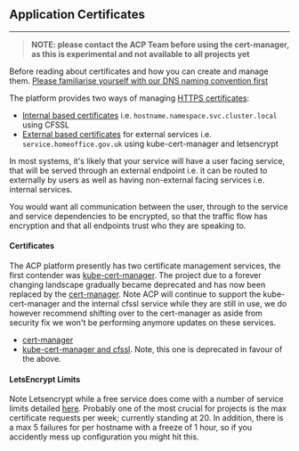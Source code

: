 ## **Application Certificates**
-----
> **NOTE: please contact the ACP Team before using the cert-manager, as this is experimental and not available to all projects yet**

Before reading about certificates and how you can create and manage them. [Please familiarise yourself with our DNS naming convention first](../docs/dns.md)

The platform provides two ways of managing [HTTPS certificates](https://en.wikipedia.org/wiki/HTTPS):
- [Internal based certificates](#internal-certificates) i.e. `hostname.namespace.svc.cluster.local` using CFSSL
- [External based certificates](#external-certificates) for external services i.e. `service.homeoffice.gov.uk` using kube-cert-manager and letsencrypt

In most systems, it's likely that your service will have a user facing service, that will be served through an external endpoint i.e. it can be routed to externally by users as well as having non-external facing services i.e. internal services.

You would want all communication between the user, through to the service and service dependencies to be encrypted, so that the traffic flow has encryption and that all endpoints trust who they are speaking to.

#### **Certificates**

The ACP platform presently has two certificate management services, the first contender was [kube-cert-manager](https://github.com/PalmStoneGames/kube-cert-manager). The project due to a forever changing landscape gradually became deprecated and has now been replaced by the [cert-manager](https://github.com/jetstack/cert-manager). Note ACP will continue to support the kube-cert-manager and the internal cfssl service while they are still in use, we do however recommend shifting over to the cert-manager as aside from security fix we won't be performing anymore updates on these services.

- [cert-manager](https://github.com/UKHomeOffice/application-container-platform/blob/master/how-to-docs/cert-manager.md)
- [kube-cert-manager and cfssl](https://github.com/UKHomeOffice/application-container-platform/blob/master/how-to-docs/kube-cert-manager.md). Note, this one is deprecated in favour of the above.

#### **LetsEncrypt Limits**

Note Letsencrypt while a free service does come with a number of service limits detailed [here](https://letsencrypt.org/docs/rate-limits/). Probably one of the most crucial for projects is the max certificate requests per week; currently standing at 20. In addition, there is a max 5 failures for per hostname with a freeze of 1 hour, so if you accidently mess up configuration you might hit this.
